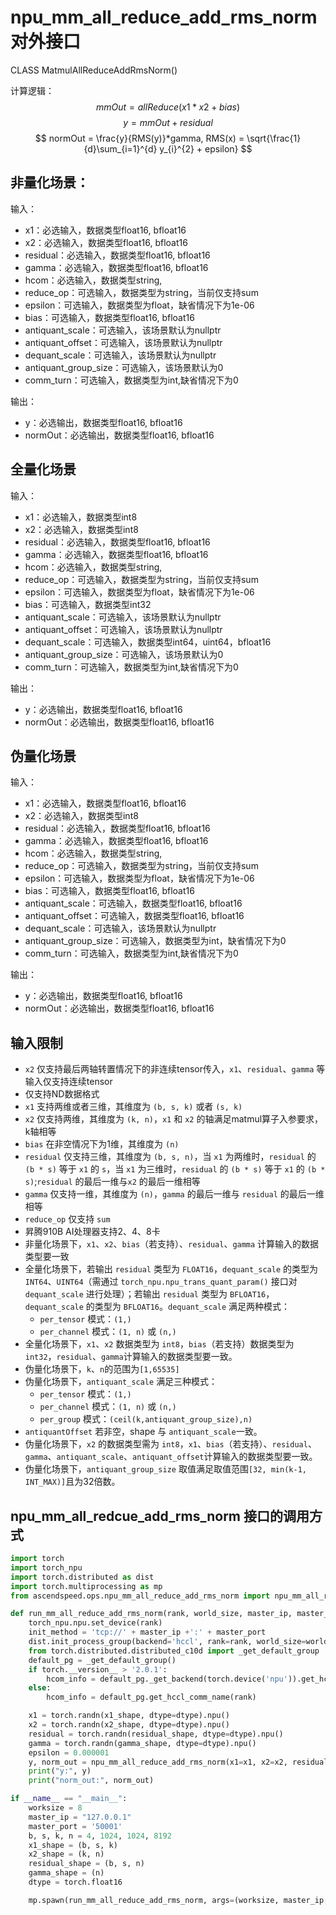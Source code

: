 # npu_mm_all_reduce_add_rms_norm对外接口

CLASS MatmulAllReduceAddRmsNorm()

计算逻辑：
$$
mmOut = allReduce(x1*x2 + bias)
$$
$$
y = mmOut + residual
$$
$$
normOut = \frac{y}{RMS(y)}*gamma, RMS(x) = \sqrt{\frac{1}{d}\sum_{i=1}^{d} y_{i}^{2} + epsilon}
$$

## 非量化场景：
输入：
- x1：必选输入，数据类型float16, bfloat16	
- x2：必选输入，数据类型float16, bfloat16	
- residual：必选输入，数据类型float16, bfloat16
- gamma：必选输入，数据类型float16, bfloat16
- hcom：必选输入，数据类型string,
- reduce_op：可选输入，数据类型为string，当前仅支持sum
- epsilon：可选输入，数据类型为float，缺省情况下为1e-06
- bias：可选输入，数据类型float16, bfloat16
- antiquant_scale：可选输入，该场景默认为nullptr
- antiquant_offset：可选输入，该场景默认为nullptr
- dequant_scale：可选输入，该场景默认为nullptr
- antiquant_group_size：可选输入，该场景默认为0
- comm_turn：可选输入，数据类型为int,缺省情况下为0

输出：
- y：必选输出，数据类型float16, bfloat16
- normOut：必选输出，数据类型float16, bfloat16

## 全量化场景
输入：
- x1：必选输入，数据类型int8
- x2：必选输入，数据类型int8
- residual：必选输入，数据类型float16, bfloat16
- gamma：必选输入，数据类型float16, bfloat16
- hcom：必选输入，数据类型string,
- reduce_op：可选输入，数据类型为string，当前仅支持sum
- epsilon：可选输入，数据类型为float，缺省情况下为1e-06
- bias：可选输入，数据类型int32
- antiquant_scale：可选输入，该场景默认为nullptr
- antiquant_offset：可选输入，该场景默认为nullptr
- dequant_scale：可选输入，数据类型int64，uint64，bfloat16
- antiquant_group_size：可选输入，该场景默认为0
- comm_turn：可选输入，数据类型为int,缺省情况下为0

输出：
- y：必选输出，数据类型float16, bfloat16
- normOut：必选输出，数据类型float16, bfloat16

## 伪量化场景
输入：
- x1：必选输入，数据类型float16, bfloat16	
- x2：必选输入，数据类型int8
- residual：必选输入，数据类型float16, bfloat16
- gamma：必选输入，数据类型float16, bfloat16
- hcom：必选输入，数据类型string,
- reduce_op：可选输入，数据类型为string，当前仅支持sum
- epsilon：可选输入，数据类型为float，缺省情况下为1e-06
- bias：可选输入，数据类型float16, bfloat16
- antiquant_scale：可选输入，数据类型float16, bfloat16
- antiquant_offset：可选输入，数据类型float16, bfloat16
- dequant_scale：可选输入，该场景默认为nullptr
- antiquant_group_size：可选输入，数据类型为int，缺省情况下为0
- comm_turn：可选输入，数据类型为int,缺省情况下为0

输出：
- y：必选输出，数据类型float16, bfloat16
- normOut：必选输出，数据类型float16, bfloat16

## 输入限制
- ``x2`` 仅支持最后两轴转置情况下的非连续tensor传入，``x1``、``residual``、``gamma`` 等输入仅支持连续tensor 
- 仅支持ND数据格式
- ``x1`` 支持两维或者三维，其维度为 ``(b, s, k)`` 或者 ``(s, k)``
- ``x2`` 仅支持两维，其维度为 ``(k, n)``，``x1`` 和 ``x2`` 的轴满足matmul算子入参要求，k轴相等
- ``bias`` 在非空情况下为1维，其维度为 ``(n)``
- ``residual`` 仅支持三维，其维度为 ``(b, s, n)``，当 ``x1`` 为两维时，``residual`` 的 ``(b * s)`` 等于 ``x1`` 的 ``s``，当 ``x1`` 为三维时，``residual`` 的 ``(b * s)`` 等于 ``x1`` 的 ``(b * s)``;``residual`` 的最后一维与``x2`` 的最后一维相等
- ``gamma`` 仅支持一维，其维度为 ``(n)``，``gamma`` 的最后一维与 ``residual`` 的最后一维相等
- ``reduce_op`` 仅支持 ``sum``
- 昇腾910B AI处理器支持2、4、8卡
- 非量化场景下，``x1``、``x2``、``bias``（若支持）、``residual``、``gamma`` 计算输入的数据类型要一致
- 全量化场景下，若输出 ``residual`` 类型为 ``FLOAT16``，``dequant_scale`` 的类型为 ``INT64``、``UINT64``（需通过 ``torch_npu.npu_trans_quant_param()`` 接口对 ``dequant_scale`` 进行处理）；若输出 ``residual`` 类型为 ``BFLOAT16``，``dequant_scale`` 的类型为 ``BFLOAT16``。``dequant_scale`` 满足两种模式：
    - ``per_tensor`` 模式：``(1,)``
    - ``per_channel`` 模式：``(1, n)`` 或 ``(n,)``
- 全量化场景下，``x1``、``x2`` 数据类型为 ``int8``，``bias``（若支持）数据类型为 ``int32``，``residual``、``gamma``计算输入的数据类型要一致。
- 伪量化场景下，``k``、``n``的范围为``[1,65535]``
- 伪量化场景下，``antiquant_scale`` 满足三种模式：
    - ``per_tensor`` 模式：``(1,)``
    - ``per_channel`` 模式：``(1, n)`` 或 ``(n,)``
    - ``per_group`` 模式：``(ceil(k,antiquant_group_size),n)``
- ``antiquantOffset`` 若非空，shape 与 ``antiquant_scale``一致。
- 伪量化场景下，``x2`` 的数据类型需为 ``int8``，``x1``、``bias``（若支持）、``residual``、``gamma``、``antiquant_scale``、``antiquant_offset``计算输入的数据类型要一致。
- 伪量化场景下，``antiquant_group_size`` 取值满足取值范围``[32, min(k-1, INT_MAX)]``且为32倍数。

## npu_mm_all_redcue_add_rms_norm 接口的调用方式
```python
import torch
import torch_npu
import torch.distributed as dist
import torch.multiprocessing as mp
from ascendspeed.ops.npu_mm_all_reduce_add_rms_norm import npu_mm_all_reduce_add_rms_norm

def run_mm_all_reduce_add_rms_norm(rank, world_size, master_ip, master_port, x1_shape, x2_shape, residual_shape, gamma_shape, dtype):
    torch_npu.npu.set_device(rank)
    init_method = 'tcp://' + master_ip +':' + master_port
    dist.init_process_group(backend='hccl', rank=rank, world_size=world_size, init_method=init_method)
    from torch.distributed.distributed_c10d import _get_default_group
    default_pg = _get_default_group()
    if torch.__version__ > '2.0.1':
        hcom_info = default_pg._get_backend(torch.device('npu')).get_hccl_comm_name(rank)
    else:
        hcom_info = default_pg.get_hccl_comm_name(rank)

    x1 = torch.randn(x1_shape, dtype=dtype).npu()
    x2 = torch.randn(x2_shape, dtype=dtype).npu()
    residual = torch.randn(residual_shape, dtype=dtype).npu()
    gamma = torch.randn(gamma_shape, dtype=dtype).npu()
    epsilon = 0.000001
    y, norm_out = npu_mm_all_reduce_add_rms_norm(x1=x1, x2=x2, residual=residual, gamma=gamma, hcom=hcom_info, reduce_op='sum', epsilon=epsilon)
    print("y:", y)
    print("norm_out:", norm_out)

if __name__ == "__main__":
    worksize = 8
    master_ip = "127.0.0.1"
    master_port = '50001'
    b, s, k, n = 4, 1024, 1024, 8192
    x1_shape = (b, s, k)
    x2_shape = (k, n)
    residual_shape = (b, s, n)
    gamma_shape = (n)
    dtype = torch.float16

    mp.spawn(run_mm_all_reduce_add_rms_norm, args=(worksize, master_ip, master_port, x1_shape, x2_shape, residual_shape, gamma_shape, dtype), nprocs=worksize)
```
